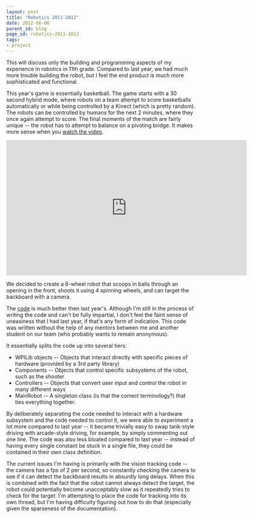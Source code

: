```yaml
---
layout: post
title: "Robotics 2011-2012"
date: 2012-06-06
parent_id: blog
page_id: robotics-2011-2012
tags: 
- project
---
```


This will discuss only the building and programming aspects of my experience in robotics in 11th grade.  Compared to last year, we had much more trouble building the robot, but I feel the end product is much more sophisticated and functional.  

This year's game is essentially basketball.  The game starts with a 30 second hybrid mode, where robots on a team attempt to score basketballs automatically or while being controlled by a Kinect (which is pretty random).  The robots can be controlled by humans for the next 2 minutes, where they once again attempt to score.  The final moments of the match are fairly unique -- the robot has to attempt to balance on a pivoting bridge.  It makes more sense when you [watch the video](http://www.youtube.com/watch?v=nOXsdhZZSdM).

<iframe width="640" height="360" src="http://www.youtube.com/embed/nOXsdhZZSdM" frameborder="0" allowfullscreen></iframe>

We decided to create a 6-wheel robot that scoops in balls through an opening in the front, shoots it using 4 spinning wheels, and can target the backboard with a camera.

The [code](http://code.google.com/p/skyline-robotics/source/browse/#svn%2Ftrunk%2F2012_MainRobot) is much better then last year's.  Although I'm still in the process of writing the code and can't be fully impartial, I don't feel the faint sense of uneasiness that I had last year, if that's any form of indication.  This code was written without the help of any mentors between me and another student on our team (who probably wants to remain anonymous).

It essentially splits the code up into several tiers:

*   WPILib objects -- Objects that interact directly with specific pieces of hardware (provided by a 3rd party library)
*   Components -- Objects that control specific subsystems of the robot, such as the shooter
*   Controllers -- Objects that convert user input and control the robot in many different ways
*   MainRobot -- A singleton class (is that the correct terminology?) that ties everything together.

By deliberately separating the code needed to interact with a hardware subsystem and the code needed to control it, we were able to experiment a lot more compared to last year -- it became trivially easy to swap tank-style driving with arcade-style driving, for example, by simply commenting out one line.  The code was also less bloated compared to last year -- instead of having every single constant be stuck in a single file, they could be contained in their own class definition.

The current issues I'm having is primarily with the vision tracking code -- the camera has a fps of 2 per second, so constantly checking the camera to see if it can detect the backboard results in absurdly long delays.  When this is combined with the fact that the robot cannot always detect the target, the robot could potentially become unacceptably slow as it repeatedly tries to check for the target.  I'm attempting to place the code for tracking into its own thread, but I'm having difficulty figuring out how to do that (especially given the sparseness of the documentation).